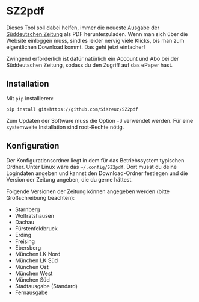 # SZ2pdf
Dieses Tool soll dabei helfen, immer die neueste Ausgabe der [Süddeutschen Zeitung](https://www.sueddeutsche.de/) als PDF herunterzuladen.
Wenn man sich über die Website einloggen muss, sind es leider nervig viele Klicks, bis man zum eigentlichen Download kommt.
Das geht jetzt einfacher!

Zwingend erforderlich ist dafür natürlich ein Account und Abo bei der Süddeutschen Zeitung, sodass du den Zugriff auf das ePaper hast.

## Installation
Mit `pip` installieren:
```shell script
pip install git+https://github.com/SiKreuz/SZ2pdf
```

Zum Updaten der Software muss die Option `-U` verwendet werden. Für eine systemweite Installation sind root-Rechte nötig.

## Konfiguration
Der Konfigurationsordner liegt in dem für das Betriebssystem typischen Ordner. Unter Linux wäre das `~/.config/SZ2pdf`.
Dort musst du deine Logindaten angeben und kannst den Download-Ordner festlegen und die Version der Zeitung angeben, die du gerne hättest.

Folgende Versionen der Zeitung können angegeben werden (bitte Großschreibung beachten):
- Starnberg
- Wolfratshausen
- Dachau
- Fürstenfeldbruck
- Erding
- Freising
- Ebersberg
- München LK Nord
- München LK Süd
- München Ost
- München West
- München Süd
- Stadtausgabe (Standard)
- Fernausgabe
